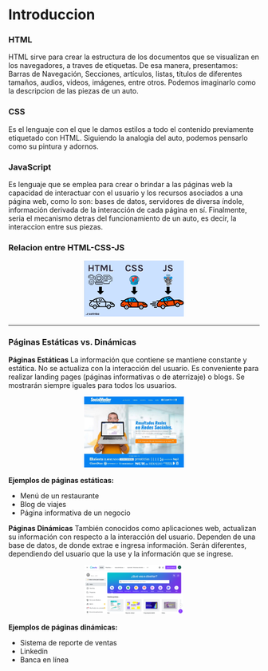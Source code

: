 # Introduccion

### HTML

HTML sirve para crear la estructura de los documentos que se visualizan en los navegadores, a traves de etiquetas. De esa manera, presentamos: Barras de Navegación, Secciones, artículos, listas, títulos de diferentes tamaños, audios, videos, imágenes, entre otros. Podemos imaginarlo como la descripcion de las piezas de un auto.

### CSS

Es el lenguaje con el que le damos estilos a todo el contenido previamente etiquetado con HTML. Siguiendo la analogia del auto, podemos pensarlo como su pintura y adornos.

### JavaScript

Es lenguaje que se emplea para crear o brindar a las páginas web la capacidad de interactuar con el usuario y los recursos asociados a una página web, como lo son: bases de datos, servidores de diversa índole, información derivada de la interacción de cada página en sí. Finalmente, seria el mecanismo detras del funcionamiento de un auto, es decir, la interaccion entre sus piezas.

### Relacion entre HTML-CSS-JS

<p align="center">
  <img src="imagenes/grafico1.png" width="200">
</p>

---

### Páginas Estáticas vs. Dinámicas

**Páginas Estáticas**
La información que contiene se mantiene constante y estática. No se actualiza con la interacción del usuario. Es conveniente para realizar landing pages (páginas informativas o de aterrizaje) o blogs. Se mostrarán siempre iguales para todos los usuarios.
<p align="center">
  <img src="imagenes/grafico2.jpg" width="200">
</p>

**Ejemplos de páginas estáticas:**
- Menú de un restaurante
- Blog de viajes
- Página informativa de un negocio

**Páginas Dinámicas**
También conocidos como aplicaciones web, actualizan su información con respecto a la interacción del usuario. Dependen de una base de datos, de donde extrae e ingresa información. Serán diferentes, dependiendo del usuario que la use y la información que se ingrese.
<p align="center">
  <img src="imagenes/grafico3.webp" width="200">
</p>

**Ejemplos de páginas dinámicas:**
- Sistema de reporte de ventas
- Linkedin
- Banca en línea
